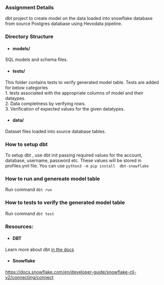 ### Assignment Details
dbt project to create model on the data loaded into snowflake database from source Postgres database using Hevodata pipeline.

### Directory Structure

- #### models/
SQL models and schema files.

- #### tests/
This folder contains tests to verify generated model table.
Tests are added for below categories <br>
    1. tests associated with the appropriate columns of model and their dataypes.  <br>
    2. Data completness by verifying rows. <br>
    3. Verification of expected values for the given datatypes. <br>

- #### data/
Dataset files loaded into source database tables.

### How to setup dbt
To setup dbt , use dbt init passing required values for the account, database, username, password etc.
These values will be stored in profiles.yml file.
You can use `python3 -m pip install  dbt-snowflake`

### How to run and genereate model table
Run command `dbt run`

### How to tests to verify the generated model table
Run command `dbt test`

### Resources:
- #### DBT
Learn more about dbt [in the docs](https://docs.getdbt.com/docs/introduction)
- #### Snowflake
https://docs.snowflake.com/en/developer-guide/snowflake-cli-v2/connecting/connect

